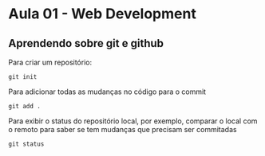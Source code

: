 # Aula 01 -  Web Development 
## Aprendendo sobre git e github


Para criar um repositório:
```
git init
```
Para adicionar todas as mudanças no código para o commit
```
git add . 
```
Para exibir o status do repositório local, por exemplo, comparar o local com o remoto para saber se tem mudanças que precisam ser commitadas
```
git status
```